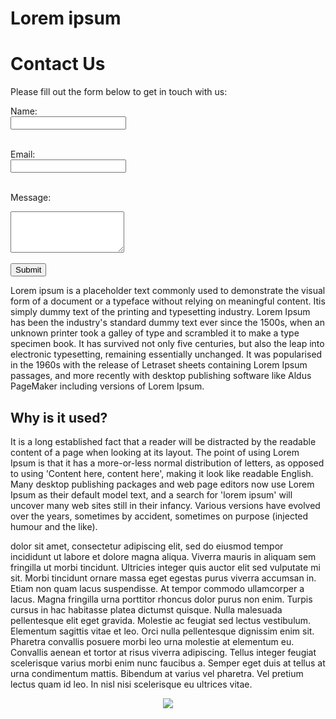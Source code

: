 <div class="markdown-container">

# Lorem ipsum

# Contact Us

Please fill out the form below to get in touch with us:

<form id="contact-form" action="https://formspree.io/f/myyldnvv" method="POST">
  <label for="name">Name:</label><br>
  <input type="text" id="name" name="name" required><br><br>
  
  <label for="email">Email:</label><br>
  <input type="email" id="email" name="email" required><br><br>
  
  <label for="message">Message:</label><br>
  <textarea id="message" name="message" rows="4" required></textarea><br><br>
  
  <input type="submit" value="Submit">
</form>

 Lorem ipsum is a placeholder text commonly used to demonstrate the visual form of a document or a typeface without relying on meaningful content. Itis simply dummy text of the printing and typesetting industry. Lorem Ipsum has been the industry's standard dummy text ever since the 1500s, when an unknown printer took a galley of type and scrambled it to make a type specimen book. It has survived not only five centuries, but also the leap into electronic typesetting, remaining essentially unchanged. It was popularised in the 1960s with the release of Letraset sheets containing Lorem Ipsum passages, and more recently with desktop publishing software like Aldus PageMaker including versions of Lorem Ipsum.

## Why is it used?
It is a long established fact that a reader will be distracted by the readable content of a page when looking at its layout. The point of using Lorem Ipsum is that it has a more-or-less normal distribution of letters, as opposed to using 'Content here, content here', making it look like readable English. Many desktop publishing packages and web page editors now use Lorem Ipsum as their default model text, and a search for 'lorem ipsum' will uncover many web sites still in their infancy. Various versions have evolved over the years, sometimes by accident, sometimes on purpose (injected humour and the like).

dolor sit amet, consectetur adipiscing elit, sed do eiusmod tempor incididunt ut labore et dolore magna aliqua. Viverra mauris in aliquam sem fringilla ut morbi tincidunt. Ultricies integer quis auctor elit sed vulputate mi sit. Morbi tincidunt ornare massa eget egestas purus viverra accumsan in. Etiam non quam lacus suspendisse. At tempor commodo ullamcorper a lacus. Magna fringilla urna porttitor rhoncus dolor purus non enim. Turpis cursus in hac habitasse platea dictumst quisque. Nulla malesuada pellentesque elit eget gravida. Molestie ac feugiat sed lectus vestibulum. Elementum sagittis vitae et leo. Orci nulla pellentesque dignissim enim sit. Pharetra convallis posuere morbi leo urna molestie at elementum eu. Convallis aenean et tortor at risus viverra adipiscing. Tellus integer feugiat scelerisque varius morbi enim nunc faucibus a. Semper eget duis at tellus at urna condimentum mattis. Bibendum at varius vel pharetra. Vel pretium lectus quam id leo. In nisl nisi scelerisque eu ultrices vitae.

<center><a><img align="center" src="https://github-readme-stats.vercel.app/api/top-langs/?username=710052&layout=compact&langs_count=10&exclude_repo=jhipster-books" /> </a><p></center>

</div>
